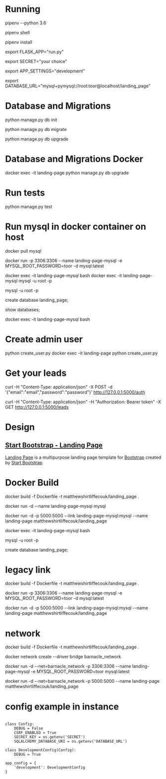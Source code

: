 # Running
pipenv --python 3.6

pipenv shell

pipenv install

export FLASK_APP="run.py"

export SECRET="your choice"

export APP_SETTINGS="development"

export DATABASE_URL="mysql+pymysql://root:toor@localhost/landing_page"


# Database and Migrations

python manage.py db init

python manage.py db migrate

python manage.py db upgrade


# Database and Migrations Docker

docker exec -it landing-page python manage.py db upgrade


# Run tests

python manage.py test

# Run mysql in docker container on host

docker pull mysql

docker run -p 3306:3306 --name landing-page-mysql -e MYSQL_ROOT_PASSWORD=toor -d mysql:latest

docker exec -it landing-page-mysql bash
docker exec -it landing-page-mysql mysql -u root -p

mysql -u root -p

create database landing_page;

show databases;

docker exec -it landing-page-mysql bash


# Create admin user

python create_user.py
docker exec -it landing-page python create_user.py

# Get your leads

curl -H "Content-Type: application/json" -X POST -d '{"email":"email","password":"password"}' http://127.0.0.1:5000/auth

curl -H "Content-Type: application/json" -H "Authorization: Bearer token" -X GET  http://127.0.0.1:5000/leads

# Design
## [Start Bootstrap - Landing Page](https://startbootstrap.com/template-overviews/landing-page/)

[Landing Page](http://startbootstrap.com/template-overviews/landing-page/) is a multipurpose landing page template for [Bootstrap](http://getbootstrap.com/) created by [Start Bootstrap](http://startbootstrap.com/).


# Docker Build

docker build -f Dockerfile -t matthewshirtliffecouk/landing_page .

docker run -d --name landing-page-mysql mysql

docker run -d -p 5000:5000 --link landing-page-mysql:mysql --name landing-page  matthewshirtliffecouk/landing_page

docker exec -it landing-page-mysql bash

mysql -u root -p

create database landing_page;


# legacy link

docker build -f Dockerfile -t matthewshirtliffecouk/landing_page .

docker run -p 3306:3306 --name landing-page-mysql -e MYSQL_ROOT_PASSWORD=toor -d mysql:latest

docker run -d -p 5000:5000 --link landing-page-mysql:mysql --name landing-page  matthewshirtliffecouk/landing_page

# network

docker build -f Dockerfile -t matthewshirtliffecouk/landing_page .

docker network create --driver bridge barnacle_network

docker run -d --net=barnacle_network -p 3306:3306 --name landing-page-mysql -e MYSQL_ROOT_PASSWORD=toor mysql:latest

docker run -d --net=barnacle_network -p 5000:5000 --name landing-page  matthewshirtliffecouk/landing_page


# config example in instance

```import os

class Config:
    DEBUG = False
    CSRF_ENABLED = True
    SECRET_KEY = os.getenv('SECRET')
    SQLALCHEMY_DATABASE_URI = os.getenv('DATABASE_URL')

class DevelopmentConfig(Config):
    DEBUG = True

app_config = {
    'development': DevelopmentConfig
}
```
